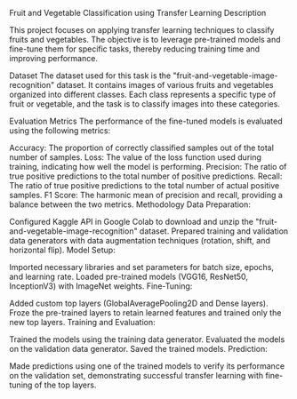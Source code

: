 Fruit and Vegetable Classification using Transfer Learning
Description


This project focuses on applying transfer learning techniques to classify fruits and vegetables. The objective is to leverage pre-trained models and fine-tune them for specific tasks, thereby reducing training time and improving performance.

Dataset
The dataset used for this task is the "fruit-and-vegetable-image-recognition" dataset. It contains images of various fruits and vegetables organized into different classes. Each class represents a specific type of fruit or vegetable, and the task is to classify images into these categories.

Evaluation Metrics
The performance of the fine-tuned models is evaluated using the following metrics:

Accuracy: The proportion of correctly classified samples out of the total number of samples.
Loss: The value of the loss function used during training, indicating how well the model is performing.
Precision: The ratio of true positive predictions to the total number of positive predictions.
Recall: The ratio of true positive predictions to the total number of actual positive samples.
F1 Score: The harmonic mean of precision and recall, providing a balance between the two metrics.
Methodology
Data Preparation:

Configured Kaggle API in Google Colab to download and unzip the "fruit-and-vegetable-image-recognition" dataset.
Prepared training and validation data generators with data augmentation techniques (rotation, shift, and horizontal flip).
Model Setup:

Imported necessary libraries and set parameters for batch size, epochs, and learning rate.
Loaded pre-trained models (VGG16, ResNet50, InceptionV3) with ImageNet weights.
Fine-Tuning:

Added custom top layers (GlobalAveragePooling2D and Dense layers).
Froze the pre-trained layers to retain learned features and trained only the new top layers.
Training and Evaluation:

Trained the models using the training data generator.
Evaluated the models on the validation data generator.
Saved the trained models.
Prediction:

Made predictions using one of the trained models to verify its performance on the validation set, demonstrating successful transfer learning with fine-tuning of the top layers.

